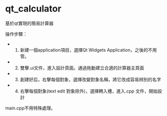 # qt_calculator
基於qt實現的簡易計算器

操作步驟：
  * 1. 新建一個application項目，選擇Qt Widgets Application，之後的不用管。
  * 2. 雙擊.ui文件，進入設計頁面。通過拖動建立合適的計算器主頁面
  * 3. 創建好后，右擊每個對象，選擇改變對象名稱，將它改成容易辨別的名字
  * 4. 右擊每個對象(text edit 對象除外)，選擇轉入槽，進入.cpp 文件，開始設計
      
main.cpp不用特殊處理。
